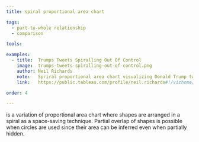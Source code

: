 ```yaml
---
title: spiral proportional area chart

tags:
  - part-to-whole relationship
  - comparison

tools:

examples:
  - title:  Trumps Tweets Spiralling Out Of Control
    image:  trumps-tweets-spiralling-out-of-control.png
    author: Neil Richards
    note:   Spriral proportional area chart visualizing Donald Trump tweets. Each circle represent number of re-tweets and favorites. See the interactive visualizatioin to explore content of each tweet.
    link:   https://public.tableau.com/profile/neil.richards#!/vizhome/trump_5/Dashboard1

order: 4

---
```


is a variation of proportional area chart where shapes are arranged in a spiral as a space-saving technique. Partial overlap of shapes is possible when circles are used since their area can be inferred even when partially hidden.

<!--more-->
